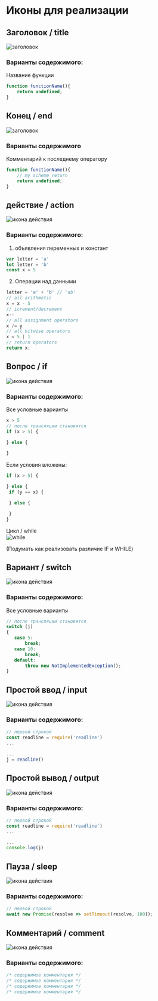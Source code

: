 # Иконы для реализации 

## Заголовок / title
![заголовок](title.png)  

### Варианты содержимого:
Название функции

```javascript
function functionName(){
    return undefined;
}
```


## Конец / end
![заголовок](end.png)

### Варианты содержимого
Комментарий к последнему оператору

```javascript
function functionName(){
    // my scheme return
    return undefined;
}
```


## действие / action
![икона действия](action.png)

### Варианты содержимого:  
1. объявления переменных и констант

 ```javascript
var letter = 'a'
let letter = 'b'
const x = 5
```   
2. Операции над данными

```javascript
letter = 'a' + 'b' // 'ab'
// all arithmetic
x = x - 5 
// icrement/decrement
х--
// all assignment operators
х /= y
// all bitwise operators
x = 5 | 1
// return operators
return x;
```

## Вопрос / if
![икона действия](if.png)

### Варианты содержимого:  
Все условные варианты

 ```javascript
x > 5
// после трансляции становится
if (x > 5) {

} else {
    
}
```
Если условия вложены:

```javascript
if (x > 5) {

} else {
 if (y == x) {

 } else {

 }   
}
```
Цикл / while  
![while](while.png)  

(Подумать как реализовать различие IF и WHILE)



## Вариант / switch
![икона действия](switch.png)

### Варианты содержимого:  
Все условные варианты

 ```javascript
// после трансляции становится
switch (j) 
{
    case 5:
        break;
    case 10:
        break;
    default:
        throw new NotImplementedException();
}
```

## Простой ввод / input
![икона действия](input.png)

### Варианты содержимого:  

 ```javascript
// первой строкой
const readline = require('readline')
...

...
j = readline()
```


## Простой вывод / output
![икона действия](output.png)

### Варианты содержимого:  

 ```javascript
// первой строкой
const readline = require('readline')
...

...
console.log(j)
```

## Пауза / sleep
![икона действия](sleep.png)

### Варианты содержимого:  

 ```javascript
// первой строкой
await new Promise(resolve => setTimeout(resolve, 100));
```


## Комментарий / comment
![икона действия](comment.png)

### Варианты содержимого:  

 ```javascript
/* содержимое комментария */
/* содержимое комментария */
/* содержимое комментария */
/* содержимое комментария */
```
